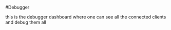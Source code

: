 #Debugger

this is the debugger dashboard where one can see all the connected clients and debug them all